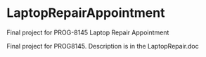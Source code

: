 # LaptopRepairAppointment
Final project for PROG-8145 Laptop Repair Appointment

Final project for PROG8145. Description is in the LaptopRepair.doc

